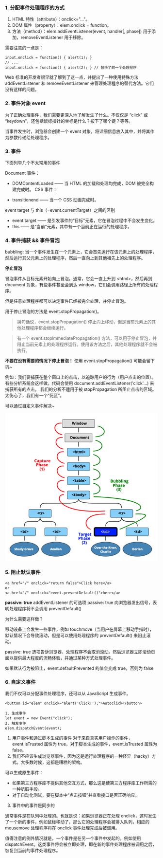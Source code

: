 ### 1. 分配事件处理程序的方式
1. HTML 特性（attribute）：onclick="..."。
2. DOM 属性（property）：elem.onclick = function。
3. 方法（method）：elem.addEventListener(event, handler[, phase]) 用于添加，removeEventListener 用于移除。

需要注意的一点是：
```
input.onclick = function() { alert(1); }
// ...
input.onclick = function() { alert(2); } // 替换了前一个处理程序
```
Web 标准的开发者很早就了解到了这一点，并提出了一种使用特殊方法 addEventListener 和 removeEventListener 来管理处理程序的替代方法。它们没有这样的问题。

### 2. 事件对象 event
为了正确处理事件，我们需要更深入地了解发生了什么。不仅仅是 “click” 或 “keydown”，还包括鼠标指针的坐标是什么？按下了哪个键？等等。

当事件发生时，浏览器会创建一个 event 对象，将详细信息放入其中，并将其作为参数传递给处理程序。

### 3. 事件
下面列举几个不太常用的事件

Document 事件：

- DOMContentLoaded —— 当 HTML 的加载和处理均完成，DOM 被完全构建完成时。
CSS 事件：

- transitionend —— 当一个 CSS 动画完成时。

event target 与 this（=event.currentTarget）之间的区别
- event.target —— 是引发事件的“目标”元素，它在冒泡过程中不会发生变化。
- this —— 是“当前”元素，其中有一个当前正在运行的处理程序。

### 4. 事件捕获 && 事件冒泡

bubbling: 当一个事件发生在一个元素上，它会首先运行在该元素上的处理程序，然后运行其父元素上的处理程序，然后一直向上到其他祖先上的处理程序。

**停止冒泡**

冒泡事件从目标元素开始向上冒泡。通常，它会一直上升到 \<html>，然后再到 document 对象，有些事件甚至会到达 window，它们会调用路径上所有的处理程序。

但是任意处理程序都可以决定事件已经被完全处理，并停止冒泡。

用于停止冒泡的方法是 event.stopPropagation()。

> 换句话说，event.stopPropagation() 停止向上移动，但是当前元素上的其他处理程序都会继续运行。

> 有一个 event.stopImmediatePropagation() 方法，可以用于停止冒泡，并阻止当前元素上的处理程序运行。使用该方法之后，其他处理程序就不会被执行。

**不要在没有需要的情况下停止冒泡！**
使用 event.stopPropagation() 可能会留下坑~

例如：我们要捕获在整个窗口上的点击，以追踪用户的行为（用户点击的位置）。有些分析系统会这样做。代码会使用 document.addEventListener('click'…) 来捕获所有的点击。
我们的分析不适用于被 stopPropagation 所阻止点击的区域。太伤心了，我们有一个“死区”。

可以通过自定义事件解决~

<img src="../assets/bubbling.png">

### 5. 阻止默认事件
```
<a href="/" onclick="return false">Click here</a>
or
<a href="/" onclick="event.preventDefault()">here</a>
```

**passive: true**
addEventListener 的可选项 passive: true 向浏览器发出信号，表明处理程序将不会调用 preventDefault()

为什么需要这样做？

移动设备上会发生一些事件，例如 touchmove（当用户在屏幕上移动手指时），默认情况下会导致滚动，但是可以使用处理程序的 preventDefault() 来阻止滚动。

passive: true 选项告诉浏览器，处理程序不会取消滚动。然后浏览器立即滚动页面以提供最大程度的流畅体验，并通过某种方式处理事件。

如果默认行为被阻止，event.defaultPrevented 的值会变成 true，否则为 false

### 6. 自定义事件
我们不仅可以分配事件处理程序，还可以从 JavaScript 生成事件。
```
<button id="elem" onclick="alert('Click!');">Autoclick</button>

1. 生成事件
let event = new Event("click");
2. 触发事件
elem.dispatchEvent(event);
```

1. 用户事件和通过脚本生成的事件
对于来自真实用户操作的事件，event.isTrusted 属性为 true，对于脚本生成的事件，event.isTrusted 属性为 false。
2. 我们不应该生成浏览器事件，因为这是运行处理程序的一种怪异（hacky）方式。大多数时候，这都是糟糕的架构。

可以生成原生事件：

- 如果第三方程序库不提供其他交互方式，那么这是使第三方程序库工作所需的一种肮脏手段。
- 对于自动化测试，要在脚本中“点击按钮”并查看接口是否正确响应。
3. 事件中的事件是同步的

通常事件是在队列中处理的。也就是说：如果浏览器正在处理 onclick，这时发生了一个新的事件，例如鼠标移动了，那么它的处理程序会被排入队列，相应的 mousemove 处理程序将在 onclick 事件处理完成后被调用。

值得注意的例外情况就是，一个事件是在另一个事件中发起的。例如使用 dispatchEvent。这类事件将会被立即处理，即在新的事件处理程序被调用之后，恢复到当前的事件处理程序。